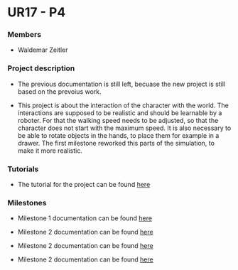 # UR17 - P4

### Members

* Waldemar Zeitler

### Project description

* The previous documentation is still left, becuase the new project is still based on the prevoius work.

* This project is about the interaction of the character with the world. The interactions are supposed to be realistic and should be learnable by a roboter. For that the walking speed needs to be adjusted, so that the character does not start with the maximum speed. It is also necessary to be able to rotate objects in the hands, to place them for example in a drawer. The first milestone reworked this parts of the simulation, to make it more realistic.

### Tutorials

* The tutorial for the project can be found [here](Documentation/Tutorial.md)

### Milestones

* Milestone 1 documentation can be found [here](Documentation/Milestone1/Milestone1.md)  

* Milestone 2 documentation can be found [here](Documentation/Milestone2/Milestone2.md)  

* Milestone 2 documentation can be found [here](Documentation/Milestone3/Milestone3.md)  

* Milestone 2 documentation can be found [here](Documentation/Milestone4/Milestone4.md)  
